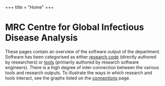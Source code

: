 +++
title = "Home"
+++


# MRC Centre for Global Infectious Disease Analysis


These pages contain an overview of the software output of the
department. Software has been categorised as either [research code](/software#research)
(directly authored by researchers) or [tools](/software#tools) (primarily authored by research 
software engineers). There is a high degree of inter-connection between the 
various tools and research outputs. To illustrate 
the ways in which research and tools interact, see the graphs listed on the 
[connections](/connections) page.

